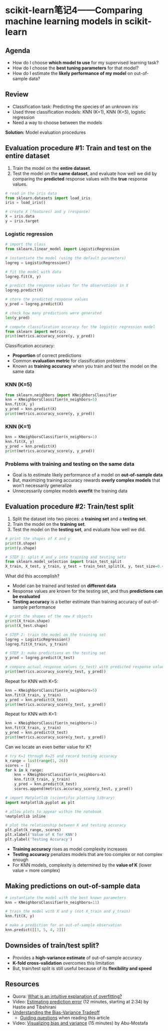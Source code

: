 # scikit-learn笔记4——Comparing machine learning models in scikit-learn
## Agenda
- How do I choose **which model to use** for my supervised learning task?
- How do I choose the **best tuning parameters** for that model?
- How do I estimate the **likely performance of my model** on out-of-sample data?


## Review

- Classification task: Predicting the species of an unknown iris
- Used three classification models: KNN (K=1), KNN (K=5), logistic regression
- Need a way to choose between the models

**Solution:** Model evaluation procedures

## Evaluation procedure #1: Train and test on the entire dataset
1. Train the model on the **entire dataset**.
2. Test the model on the **same dataset**, and evaluate how well we did by comparing the **predicted** response values with the **true** response values.
```python
# read in the iris data
from sklearn.datasets import load_iris
iris = load_iris()

# create X (features) and y (response)
X = iris.data
y = iris.target
```
### Logistic regression
```python
# import the class
from sklearn.linear_model import LogisticRegression

# instantiate the model (using the default parameters)
logreg = LogisticRegression()

# fit the model with data
logreg.fit(X, y)

# predict the response values for the observations in X
logreg.predict(X)

# store the predicted response values
y_pred = logreg.predict(X)

# check how many predictions were generated
len(y_pred)

# compute classification accuracy for the logistic regression model
from sklearn import metrics
print(metrics.accuracy_score(y, y_pred))
```
Classification accuracy:
- **Proportion** of correct predictions
- Common **evaluation metric** for classification problems
- Known as **training accuracy** when you train and test the model on the same data

### KNN (K=5)
```python
from sklearn.neighbors import KNeighborsClassifier
knn = KNeighborsClassifier(n_neighbors=5)
knn.fit(X, y)
y_pred = knn.predict(X)
print(metrics.accuracy_score(y, y_pred))
```
### KNN (K=1)
```python
knn = KNeighborsClassifier(n_neighbors=1)
knn.fit(X, y)
y_pred = knn.predict(X)
print(metrics.accuracy_score(y, y_pred))
```
### Problems with training and testing on the same data
- Goal is to estimate likely performance of a model on **out-of-sample data**
- But, maximizing training accuracy rewards **overly complex models** that won't necessarily generalize
- Unnecessarily complex models **overfit** the training data

## Evaluation procedure #2: Train/test split
1. Split the dataset into two pieces: a **training set** and a **testing set**.
2. Train the model on the **training set**.
3. Test the model on the **testing set**, and evaluate how well we did.

```python
# print the shapes of X and y
print(X.shape)
print(y.shape)
```
```python
# STEP 1: split X and y into training and testing sets
from sklearn.model_selection import train_test_split
X_train, X_test, y_train, y_test = train_test_split(X, y, test_size=0.4, random_state=4)
```
What did this accomplish?
- Model can be trained and tested on **different data**
- Response values are known for the testing set, and thus **predictions can be evaluated**
- **Testing accuracy** is a better estimate than training accuracy of out-of-sample performance
```python
# print the shapes of the new X objects
print(X_train.shape)
print(X_test.shape)
```
```python
# STEP 2: train the model on the training set
logreg = LogisticRegression()
logreg.fit(X_train, y_train)

# STEP 3: make predictions on the testing set
y_pred = logreg.predict(X_test)

# compare actual response values (y_test) with predicted response values (y_pred)
print(metrics.accuracy_score(y_test, y_pred))
```
Repeat for KNN with K=5:
```python
knn = KNeighborsClassifier(n_neighbors=5)
knn.fit(X_train, y_train)
y_pred = knn.predict(X_test)
print(metrics.accuracy_score(y_test, y_pred))
```
Repeat for KNN with K=1:
```python
knn = KNeighborsClassifier(n_neighbors=1)
knn.fit(X_train, y_train)
y_pred = knn.predict(X_test)
print(metrics.accuracy_score(y_test, y_pred))
```
Can we locate an even better value for K?
```python
# try K=1 through K=25 and record testing accuracy
k_range = list(range(1, 26))
scores = []
for k in k_range:
    knn = KNeighborsClassifier(n_neighbors=k)
    knn.fit(X_train, y_train)
    y_pred = knn.predict(X_test)
    scores.append(metrics.accuracy_score(y_test, y_pred))

# import Matplotlib (scientific plotting library)
import matplotlib.pyplot as plt

# allow plots to appear within the notebook
%matplotlib inline

# plot the relationship between K and testing accuracy
plt.plot(k_range, scores)
plt.xlabel('Value of K for KNN')
plt.ylabel('Testing Accuracy')
```
- **Training accuracy** rises as model complexity increases
- **Testing accuracy** penalizes models that are too complex or not complex enough
- For KNN models, complexity is determined by the **value of K** (lower value = more complex)

## Making predictions on out-of-sample data
```python
# instantiate the model with the best known parameters
knn = KNeighborsClassifier(n_neighbors=11)

# train the model with X and y (not X_train and y_train)
knn.fit(X, y)

# make a prediction for an out-of-sample observation
knn.predict([[3, 5, 4, 2]])
```
## Downsides of train/test split?
- Provides a **high-variance estimate** of out-of-sample accuracy
- **K-fold cross-validation** overcomes this limitation
- But, train/test split is still useful because of its **flexibility and speed**

## Resources

- Quora: [What is an intuitive explanation of overfitting?](http://www.quora.com/What-is-an-intuitive-explanation-of-overfitting/answer/Jessica-Su)
- Video: [Estimating prediction error](https://www.youtube.com/watch?v=_2ij6eaaSl0&t=2m34s) (12 minutes, starting at 2:34) by Hastie and Tibshirani
- [Understanding the Bias-Variance Tradeoff](http://scott.fortmann-roe.com/docs/BiasVariance.html)
    - [Guiding questions](https://github.com/justmarkham/DAT8/blob/master/homework/09_bias_variance.md) when reading this article
- Video: [Visualizing bias and variance](http://work.caltech.edu/library/081.html) (15 minutes) by Abu-Mostafa

